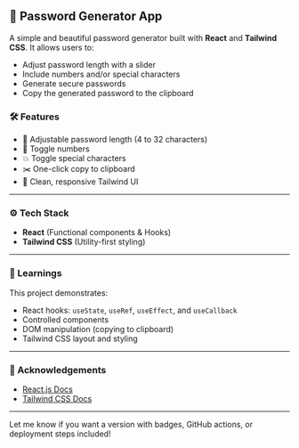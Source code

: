 ## 🔐 Password Generator App

A simple and beautiful password generator built with **React** and **Tailwind CSS**. It allows users to:

* Adjust password length with a slider
* Include numbers and/or special characters
* Generate secure passwords
* Copy the generated password to the clipboard

### 🛠️ Features

* 📏 Adjustable password length (4 to 32 characters)
* 🔢 Toggle numbers
* 💥 Toggle special characters
* ✂️ One-click copy to clipboard
* 💅 Clean, responsive Tailwind UI

---

### ⚙️ Tech Stack

* **React** (Functional components & Hooks)
* **Tailwind CSS** (Utility-first styling)

---

### 🧠 Learnings

This project demonstrates:

* React hooks: `useState`, `useRef`, `useEffect`, and `useCallback`
* Controlled components
* DOM manipulation (copying to clipboard)
* Tailwind CSS layout and styling

---

### 🙌 Acknowledgements

* [React.js Docs](https://reactjs.org/docs/getting-started.html)
* [Tailwind CSS Docs](https://tailwindcss.com/docs)

---

Let me know if you want a version with badges, GitHub actions, or deployment steps included!
